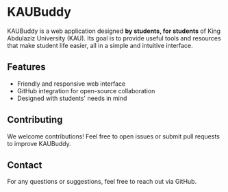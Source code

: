 # KAUBuddy

KAUBuddy is a web application designed **by students, for students** of King Abdulaziz University (KAU). Its goal is to provide useful tools and resources that make student life easier, all in a simple and intuitive interface.

## Features

- Friendly and responsive web interface
- GitHub integration for open-source collaboration
- Designed with students' needs in mind

## Contributing

We welcome contributions! Feel free to open issues or submit pull requests to improve KAUBuddy.

## Contact

For any questions or suggestions, feel free to reach out via GitHub.